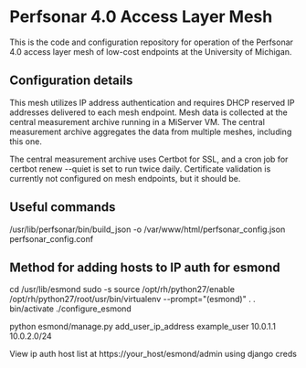 # Perfsonar 4.0 Access Layer Mesh
This is the code and configuration repository for operation of the Perfsonar 4.0 access layer mesh of low-cost endpoints at the University of Michigan.
## Configuration details
This mesh utilizes IP address authentication and requires DHCP reserved IP addresses delivered to each mesh endpoint. Mesh data is collected at the central measurement archive running in a MiServer VM. The central measurement archive aggregates the data from multiple meshes, including this one.

The central measurement archive uses Certbot for SSL, and a cron job for certbot renew --quiet is set to run twice daily. Certificate validation is currently not configured on mesh endpoints, but it should be.
## Useful commands
/usr/lib/perfsonar/bin/build_json -o /var/www/html/perfsonar_config.json perfsonar_config.conf
## Method for adding hosts to IP auth for esmond
cd /usr/lib/esmond sudo -s source /opt/rh/python27/enable /opt/rh/python27/root/usr/bin/virtualenv --prompt="(esmond)" . . bin/activate ./configure_esmond

python esmond/manage.py add_user_ip_address example_user 10.0.1.1 10.0.2.0/24

View ip auth host list at https://your_host/esmond/admin using django creds
